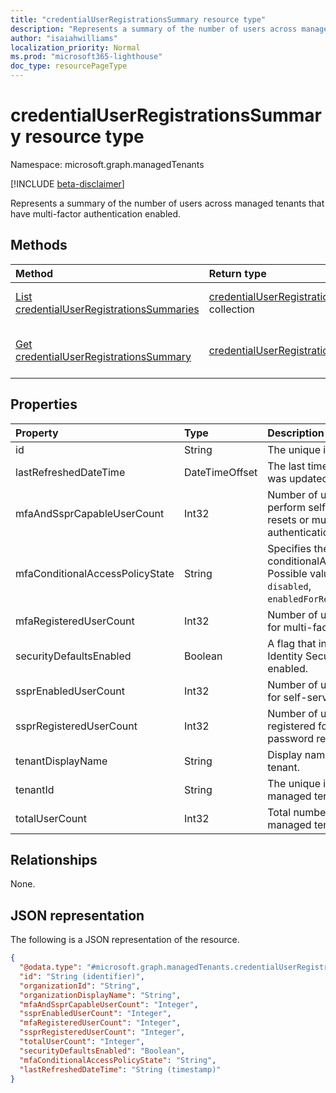 ```yaml
---
title: "credentialUserRegistrationsSummary resource type"
description: "Represents a summary of the number of users across managed tenants that have multi-factor authentication enabled."
author: "isaiahwilliams"
localization_priority: Normal
ms.prod: "microsoft365-lighthouse"
doc_type: resourcePageType
---
```


# credentialUserRegistrationsSummary resource type

Namespace: microsoft.graph.managedTenants

[!INCLUDE [beta-disclaimer](../../includes/beta-disclaimer.md)]

Represents a summary of the number of users across managed tenants that have multi-factor authentication enabled.

## Methods
|Method|Return type|Description|
|:---|:---|:---|
|[List credentialUserRegistrationsSummaries](../api/managedTenants-credentialuserregistrationssummary-list.md)|[credentialUserRegistrationsSummary](../resources/managedTenants-credentialuserregistrationssummary.md) collection|Get a list of the [credentialUserRegistrationsSummary](../resources/managedTenants-credentialuserregistrationssummary.md) objects and their properties.|
|[Get credentialUserRegistrationsSummary](../api/managedTenants-credentialuserregistrationssummary-get.md)|[credentialUserRegistrationsSummary](../resources/managedTenants-credentialuserregistrationssummary.md)|Read the properties and relationships of a [credentialUserRegistrationsSummary](../resources/managedTenants-credentialuserregistrationssummary.md) object.|

## Properties
|Property|Type|Description|
|:---|:---|:---|
|id|String|The unique identifier for this entity.|
|lastRefreshedDateTime|DateTimeOffset|The last time the data for this entity was updated.|
|mfaAndSsprCapableUserCount|Int32|Number of users that are able to perform self-service password resets or multi-factor authentication.|
|mfaConditionalAccessPolicyState|String|Specifies the state of the conditionalAccessPolicy object. Possible values are: `enabled`, `disabled`, `enabledForReportingButNotEnforced`.|
|mfaRegisteredUserCount|Int32|Number of users that are registered for multi-factor authentication.|
|securityDefaultsEnabled|Boolean|A flag that indicates whether Identity Security Defaults is enabled.|
|ssprEnabledUserCount|Int32|Number of users that are enabled for self-service password reset.|
|ssprRegisteredUserCount|Int32|Number of users that have registered for self-service password reset.|
|tenantDisplayName|String|Display name for the managed tenant.|
|tenantId|String|The unique identifier for the managed tenant.|
|totalUserCount|Int32|Total number of accounts in the managed tenant.|

## Relationships
None.

## JSON representation
The following is a JSON representation of the resource.
<!-- {
  "blockType": "resource",
  "keyProperty": "id",
  "@odata.type": "microsoft.graph.managedTenants.credentialUserRegistrationsSummary",
  "openType": true
}
-->
``` json
{
  "@odata.type": "#microsoft.graph.managedTenants.credentialUserRegistrationsSummary",
  "id": "String (identifier)",
  "organizationId": "String",
  "organizationDisplayName": "String",
  "mfaAndSsprCapableUserCount": "Integer",
  "ssprEnabledUserCount": "Integer",
  "mfaRegisteredUserCount": "Integer",
  "ssprRegisteredUserCount": "Integer",
  "totalUserCount": "Integer",
  "securityDefaultsEnabled": "Boolean",
  "mfaConditionalAccessPolicyState": "String",
  "lastRefreshedDateTime": "String (timestamp)"
}
```
